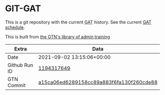# GIT-GAT

This is a git repository with the current <abbr title="Galaxy Admin Training">GAT</abbr> history. See the current [GAT schedule](https://gxy.io/gat).

This is built from [the GTN's library of admin training](https://training.galaxyproject.org/training-material/topics/admin/)

Extra | Data
--- | ---
Date | 2021-09-02 13:15:06+00:00
Github Run ID | [1194317649](https://github.com/galaxyproject/training-material/actions/runs/1194317649)
GTN Commit | [a15ca06ed6289158cc89a883f6fa130f260cde88](https://github.com/galaxyproject/training-material/tree/a15ca06ed6289158cc89a883f6fa130f260cde88)
